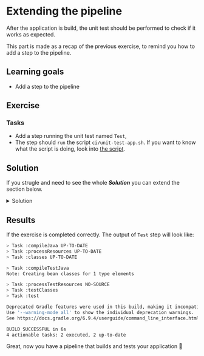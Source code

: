 # Extending the pipeline

After the application is build, the unit test should be performed to check if it works as expected. 

This part is made as a recap of the previous exercise, to remind you how to add a step to the pipeline.

## Learning goals

- Add a step to the pipeline

## Exercise

### Tasks

- Add a step running the unit test named `Test`, 
- The step should `run` the script `ci/unit-test-app.sh`. If you want to know what the script is doing, look into [the script](../ci/unit-test-app.sh).

## Solution

If you strugle and need to see the whole ***Solution*** you can extend the section below. 
<details>
    <summary> Solution </summary>
  
  ```YAML
  on: push
  jobs:
    Build:
      runs-on: ubuntu-latest
      container: gradle:6-jdk11
      steps:
        - name: Clone-down
          uses: actions/checkout@v4       
        - name: Build application
          run: chmod +x ci/build-app.sh && ci/build-app.sh
        - name: Test
          run: chmod +x ci/unit-test-app.sh && ci/unit-test-app.sh

  ```

</details>

## Results 

If the exercise is completed correctly. The output of `Test` step will look like: 

``` bash
> Task :compileJava UP-TO-DATE
> Task :processResources UP-TO-DATE
> Task :classes UP-TO-DATE

> Task :compileTestJava
Note: Creating bean classes for 1 type elements

> Task :processTestResources NO-SOURCE
> Task :testClasses
> Task :test

Deprecated Gradle features were used in this build, making it incompatible with Gradle 7.0.
Use '--warning-mode all' to show the individual deprecation warnings.
See https://docs.gradle.org/6.9.4/userguide/command_line_interface.html#sec:command_line_warnings

BUILD SUCCESSFUL in 6s
4 actionable tasks: 2 executed, 2 up-to-date
```


Great, now you have a pipeline that builds and tests your application :tada:
